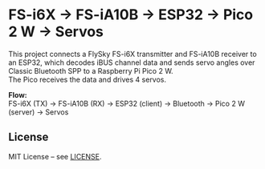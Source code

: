 # FS-i6X → FS-iA10B → ESP32 → Pico 2 W → Servos

This project connects a FlySky FS-i6X transmitter and FS-iA10B receiver to an ESP32, which decodes iBUS channel data and sends servo angles over Classic Bluetooth SPP to a Raspberry Pi Pico 2 W.  
The Pico receives the data and drives 4 servos.  

**Flow:**  
FS-i6X (TX) → FS-iA10B (RX) → ESP32 (client) → Bluetooth → Pico 2 W (server) → Servos

## License
MIT License – see [LICENSE](LICENSE).
